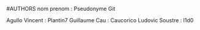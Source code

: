 #AUTHORS
nom prenom : Pseudonyme Git

Agullo Vincent : Plantin7
Guillaume Cau : Caucorico
Ludovic Soustre : l1d0
